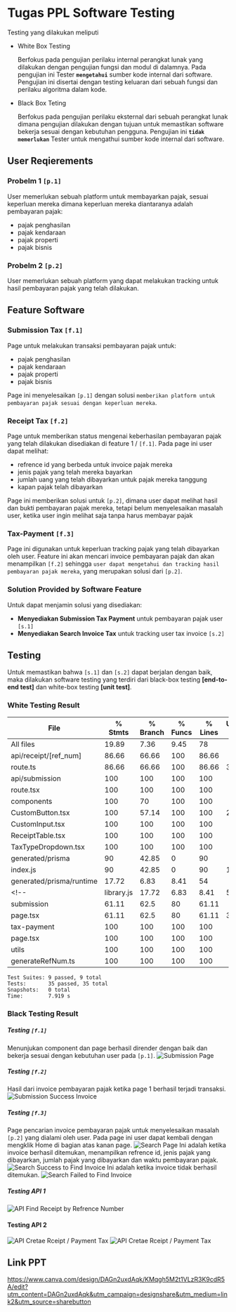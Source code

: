 # Tugas PPL Software Testing
Testing yang dilakukan meliputi
- White Box Testing
  
  Berfokus pada pengujian perilaku internal perangkat lunak yang dilakukan dengan pengujian fungsi dan modul di dalamnya. Pada pengujian ini Tester **`mengetahui`** sumber kode internal dari software. Pengujian ini disertai dengan testing keluaran dari sebuah fungsi dan perilaku algoritma dalam kode.

- Black Box Teting

  Berfokus pada pengujian perilaku eksternal dari sebuah perangkat lunak dimana pengujian dilakukan dengan tujuan untuk memastikan software bekerja sesuai dengan kebutuhan pengguna. Pengujian ini **`tidak memerlukan`** Tester untuk mengathui sumber kode internal dari software.

## User Reqierements

### Probelm 1 `[p.1]`
User memerlukan sebuah platform untuk membayarkan pajak, sesuai keperluan mereka dimana keperluan mereka diantaranya adalah pembayaran pajak:
  - pajak penghasilan
  - pajak kendaraan
  - pajak properti
  - pajak bisnis

### Probelm 2 `[p.2]`
User memerlukan sebuah platform yang dapat melakukan tracking untuk hasil pembayaran pajak yang telah dilakukan.

## Feature Software

### Submission Tax `[f.1]`

  Page untuk melakukan transaksi pembayaran pajak untuk: 
   - pajak penghasilan
   - pajak kendaraan
   - pajak properti
   - pajak bisnis
  
  Page ini menyelesaikan `[p.1]` dengan solusi `memberikan platform untuk pembayaran pajak sesuai dengan keperluan mereka`.

### Receipt Tax `[f.2]`

  Page untuk memberikan status mengenai keberhasilan pembayaran pajak yang telah dilakukan disediakan di feature 1 / `[f.1]`. Pada page ini user dapat melihat: 
   - refrence id yang berbeda untuk invoice pajak mereka
   - jenis pajak yang telah mereka bayarkan
   - jumlah uang yang telah dibayarkan untuk pajak mereka tanggung
   - kapan pajak telah dibayarkan

   Page ini memberikan solusi untuk `[p.2]`, dimana user dapat melihat hasil dan bukti pembayaran pajak mereka, tetapi belum menyelesaikan masalah user, ketika user ingin melihat saja tanpa harus membayar pajak

### Tax-Payment `[f.3]`
  Page ini digunakan untuk keperluan tracking pajak yang telah dibayarkan oleh user. Feature ini akan mencari invoice pembayaran pajak dan akan menampilkan `[f.2]` sehingga `user dapat mengetahui dan tracking hasil pembayaran pajak mereka`, yang merupakan solusi dari `[p.2]`.

### Solution Provided by Software Feature

Untuk dapat menjamin solusi yang disediakan:
- **Menyediakan Submission Tax Payment** untuk pembayaran pajak user `[s.1]`
- **Menyediakan Search Invoice Tax** untuk tracking user tax invoice `[s.2]`

## Testing 

Untuk memastikan bahwa `[s.1]` dan `[s.2]` dapat berjalan dengan baik, maka dilakukan software testing yang terdiri dari black-box testing **[end-to-end test]** dan white-box testing **[unit test]**.

### White Testing Result

  |File|% Stmts|% Branch|% Funcs|% Lines|Uncovered Line('s)|
  |-|-|-|-|-|-|
  |All files                 |   19.89 |     7.36 |    9.45 |      78 |      |
  | api/receipt/[ref_num]    |   86.66 |    66.66 |     100 |   86.66 |      |                                         
  |  route.ts                |   86.66 |    66.66 |     100 |   86.66 | 30-31|                                         
  | api/submission           |     100 |      100 |     100 |     100 |      |                                         
  |  route.tsx               |     100 |      100 |     100 |     100 |      |                                         
  | components               |     100 |       70 |     100 |     100 |      |                                         
  |  CustomButton.tsx        |     100 |    57.14 |     100 |     100 | 25-31|                                         
  |  CustomInput.tsx         |     100 |      100 |     100 |     100 |      |                                         
  |  ReceiptTable.tsx        |     100 |      100 |     100 |     100 |      |                                         
  |  TaxTypeDropdown.tsx     |     100 |      100 |     100 |     100 |      |                                         
  | generated/prisma         |      90 |    42.85 |       0 |      90 |                                                
  |  index.js                |      90 |    42.85 |       0 |      90 | 166-176 |
  | generated/prisma/runtime |   17.72 |     6.83 |    8.41 |      54 |       |                                  
  <!-- |  library.js              |   17.72 |     6.83 |    8.41 |      54 | 14,18-22,25-27,38-60,68,72-104,115-116,126-129 | -->
  | submission               |   61.11 |     62.5 |      80 |   61.11 |       |
  |  page.tsx                |   61.11 |     62.5 |      80 |   61.11 | 32-64,91 |
  | tax-payment              |     100 |      100 |     100 |     100 |          |
  |  page.tsx                |     100 |      100 |     100 |     100 |          |
  | utils                    |     100 |      100 |     100 |     100 |          |
  | generateRefNum.ts       |     100 |      100 |     100 |     100 |          |

  ```
  Test Suites: 9 passed, 9 total
  Tests:       35 passed, 35 total
  Snapshots:   0 total
  Time:        7.919 s
  ```

### Black Testing Result

##### Testing `[f.1]`
Menunjukan component dan page berhasil dirender dengan baik dan bekerja sesuai dengan kebutuhan user pada `[p.1]`.
![Submission Page](image_docs/f1.png)

##### Testing `[f.2]`
Hasil dari invoice pembayaran pajak ketika page 1 berhasil terjadi transaksi.
![Submission Success Invoice](image_docs/f2.png)

##### Testing `[f.3]`
Page pencarian invoice pembayaran pajak untuk menyelesaikan masalah `[p.2]` yang dialami oleh user. Pada page ini user dapat kembali dengan mengklik Home di bagian atas kanan page.
![Search Page](image_docs/f3.png)
Ini adalah ketika invoice berhasil ditemukan, menampilkan refrence id, jenis pajak yang dibayarkan, jumlah pajak yang dibayarkan dan waktu pembayaran pajak.
![Search Success to Find Invoice](image_docs/f3-2.png)
Ini adalah ketika invoice tidak berhasil ditemukan.
![Search Failed to Find Invoice](image_docs/f3-2-fail.png)

##### Testing API 1
![API Find Receipt by Refrence Number](image_docs/api1.png)

#### Testing API 2
![API Cretae Rceipt / Payment Tax](image_docs/api2.png)
![API Cretae Rceipt / Payment Tax](image_docs/api2-fail.png)

## Link PPT
https://www.canva.com/design/DAGn2uxdAqk/KMqgh5M2t1VLzR3K9cdR5A/edit?utm_content=DAGn2uxdAqk&utm_campaign=designshare&utm_medium=link2&utm_source=sharebutton
